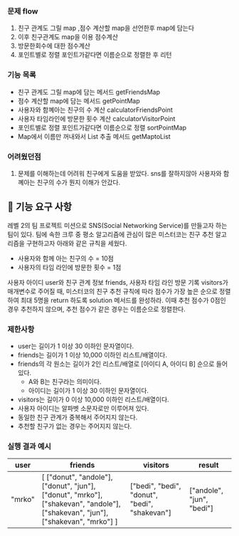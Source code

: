 ### 문제 flow
1. 친구 관계도 그릴 map ,점수 계산할 map을 선언한후 map에 담는다
2. 이후 친구관계도 map을 이용 점수계산
3. 방문한회수에 대한 점수계산 
4. 포인트별로 정렬 포인트가같다면 이름순으로 정렬한 후 리턴

### 기능 목록
* 친구 관계도 그릴 map에 담는 메서드 getFriendsMap
* 점수 계산할 map에 담는 메서드 getPointMap
* 사용자와 함꼐아는 친구의 수 계산 calculatorFriendsPoint
* 사용자 타임라인에 방문한 횟수 계산 calculatorVisitorPoint
* 포인트별로 정렬 포인트가같다면 이름순으로 정렬 sortPointMap
* Map에서 이름만 꺼내와서 List 추출 메서드 getMaptoList


### 어려웠던점
1. 문제를 이해하는데 어려워 친구에게 도움을 받았다. sns를 잘하지않아 사용자와 함꼐아는 친구의 수가 뭔지 이해가 안갔다.


## 🚀 기능 요구 사항

레벨 2의 팀 프로젝트 미션으로 SNS(Social Networking Service)를 만들고자 하는 팀이 있다. 팀에 속한 크루 중 평소 알고리즘에 관심이 많은 미스터코는 친구 추천 알고리즘을 구현하고자 아래와 같은 규칙을 세웠다.

- 사용자와 함께 아는 친구의 수 = 10점 
- 사용자의 타임 라인에 방문한 횟수 = 1점

사용자 아이디 user와 친구 관계 정보 friends, 사용자 타임 라인 방문 기록 visitors가 매개변수로 주어질 때, 미스터코의 친구 추천 규칙에 따라 점수가 가장 높은 순으로 정렬하여 최대 5명을 return 하도록 solution 메서드를 완성하라. 이때 추천 점수가 0점인 경우 추천하지 않으며, 추천 점수가 같은 경우는 이름순으로 정렬한다.

### 제한사항

- user는 길이가 1 이상 30 이하인 문자열이다.
- friends는 길이가 1 이상 10,000 이하인 리스트/배열이다.
- friends의 각 원소는 길이가 2인 리스트/배열로 [아이디 A, 아이디 B] 순으로 들어있다.
  - A와 B는 친구라는 의미이다.
  - 아이디는 길이가 1 이상 30 이하인 문자열이다.
- visitors는 길이가 0 이상 10,000 이하인 리스트/배열이다.
- 사용자 아이디는 알파벳 소문자로만 이루어져 있다.
- 동일한 친구 관계가 중복해서 주어지지 않는다.
- 추천할 친구가 없는 경우는 주어지지 않는다.

### 실행 결과 예시

| user | friends | visitors | result |
| --- | --- | --- | --- |
| "mrko" | [ ["donut", "andole"], ["donut", "jun"], ["donut", "mrko"], ["shakevan", "andole"], ["shakevan", "jun"], ["shakevan", "mrko"] ] | ["bedi", "bedi", "donut", "bedi", "shakevan"] | ["andole", "jun", "bedi"] |
